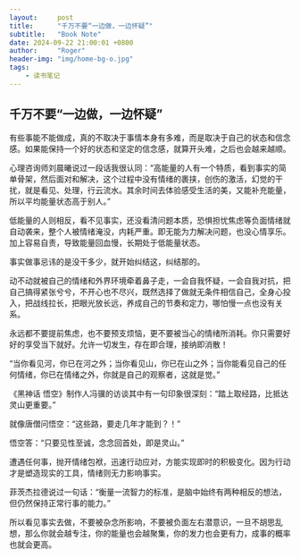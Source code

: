 ```yaml
---
layout:     post
title:      "千万不要“一边做，一边怀疑”"
subtitle:   "Book Note"
date: 2024-09-22 21:00:01 +0800
author:     "Roger"
header-img: "img/home-bg-o.jpg"
tags:
    - 读书笔记
---
```

千万不要“一边做，一边怀疑”
---

有些事能不能做成，真的不取决于事情本身有多难，而是取决于自己的状态和信念感。如果能保持一个好的状态和坚定的信念感，就算开头难，之后也会越来越顺。

心理咨询师刘晨曦说过一段话我很认同：“高能量的人有一个特质，看到事实的简单骨架，然后面对和解决，这个过程中没有情绪的裹挟，创伤的激活，幻觉的干扰，就是看见、处理，行云流水。其余时间去体验感受生活的美，又能补充能量，所以平均能量状态高于别人。”

低能量的人则相反，看不见事实，还没看清问题本质，恐惧担忧焦虑等负面情绪就自动袭来，整个人被情绪淹没，内耗严重。即无能为力解决问题，也没心情享乐。加上容易自责，导致能量回血慢，长期处于低能量状态。

事实做事忌讳的是没干多少，就开始纠结这，纠结那的。

动不动就被自己的情绪和外界环境牵着鼻子走，一会自我怀疑，一会自我对抗，把自己搞得紧张兮兮，不开心也不尽兴，既然选择了做就无条件相信自己，全身心投入，把战线拉长，把眼光放长远，养成自己的节奏和定力，哪怕慢一点也没有关系。

永远都不要提前焦虑，也不要预支烦恼，更不要被当心的情绪所消耗。你只需要好好的享受当下就好。允许一切发生，存在即合理，接纳即消散！

“当你看见河，你已在河之外；当你看见山，你已在山之外；当你能看见自己的任何情绪，你已在情绪之外，你就是自己的观察者，这就是觉。”

《黑神话 悟空》制作人冯骥的访谈其中有一句印象很深刻：“踏上取经路，比抵达灵山更重要。”

就像唐僧问悟空：“这些路，要走几年才能到？！”

悟空答：“只要见性至诚，念念回首处，即是灵山。”

遭遇任何事，抛开情绪包袱，迅速行动应对，方能实现即时的积极变化。因为行动才是塑造现实的工具，情绪则无力影响事实。

菲茨杰拉德说过一句话：“衡量一流智力的标准，是脑中始终有两种相反的想法，但仍然保持正常行事的能力。”

所以看见事实去做，不要被杂念所影响，不要被负面左右潜意识，一旦不胡思乱想，那么你就会越专注，你的能量也会越聚集，你的发力也会更有力，成事的概率也就会更高。


